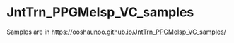 # JntTrn_PPGMelsp_VC_samples
Samples are in https://ooshaunoo.github.io/JntTrn_PPGMelsp_VC_samples/

